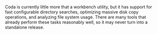 Coda is currently little more that a workbench utility, but it has support for fast configurable directory searches, optimizing massive disk copy operations, and analyzing file system usage.  There are many tools that already perform these tasks reasonably well, so it may never turn into a standalone release.